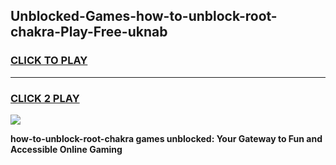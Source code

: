 
## Unblocked-Games-how-to-unblock-root-chakra-Play-Free-uknab
<h3>
<a href="https://premium76.site?title=how-to-unblock-root-chakra&ref=21A">CLICK TO PLAY</a></h3>
<hr>

<h3>
<a href="https://premium76.site?title=how-to-unblock-root-chakra&ref=21A">CLICK 2 PLAY</a>
  
</h3>

<a href="https://premium76.site?title=how-to-unblock-root-chakra&ref=21A"><img src="https://clearcache.store/games.png"></a>


**how-to-unblock-root-chakra games unblocked: Your Gateway to Fun and Accessible Online Gaming**
